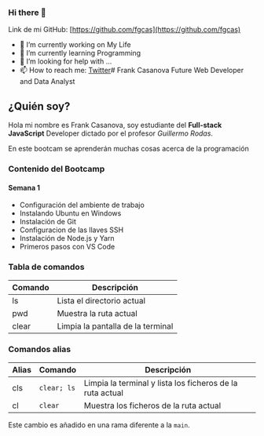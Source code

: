### Hi there 👋

Link de mi GitHub: [https://github.com/fgcas](https://github.com/fgcas)

- 🔭 I’m currently working on My Life
- 🌱 I’m currently learning Programming
- 🤔 I’m looking for help with ...
- 📫 How to reach me: [Twitter](https://twitter.com/frank_casanovaa)# Frank Casanova
Future Web Developer and Data Analyst

## ¿Quién soy?
Hola mi nombre es Frank Casanova, soy estudiante del **Full-stack JavaScript** Developer dictado por el profesor *Guillermo Rodas*.

En este bootcam se aprenderán muchas cosas acerca de la programación

### Contenido del Bootcamp

#### Semana 1

* Configuración del ambiente de trabajo
* Instalando Ubuntu en Windows
* Instalación de Git
* Configuracion de las llaves SSH
* Instalación de Node.js y Yarn
* Primeros pasos con VS Code

### Tabla de comandos

| Comando | Descripción |
|------|-----|
| ls | Lista el directorio actual |
| pwd | Muestra la ruta actual |
| clear | Limpia la pantalla de la terminal |

### Comandos alias 

| Alias | Comando | Descripción |
|------|-|-----|
| cls |`clear; ls`| Limpia la terminal y lista los ficheros de la ruta actual |
| cl |`clear`| Muestra los ficheros de la ruta actual |

Este cambio es añadido en una rama diferente a la `main`.